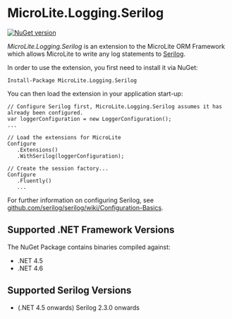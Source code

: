 MicroLite.Logging.Serilog
=========================

[![NuGet version](https://badge.fury.io/nu/MicroLite.Logging.Serilog.svg)](http://badge.fury.io/nu/MicroLite.Logging.Serilog)

_MicroLite.Logging.Serilog_ is an extension to the MicroLite ORM Framework which allows MicroLite to write any log statements to [Serilog](http://serilog.net/).

In order to use the extension, you first need to install it via NuGet:

    Install-Package MicroLite.Logging.Serilog

You can then load the extension in your application start-up:

    // Configure Serilog first, MicroLite.Logging.Serilog assumes it has already been configured.
    var loggerConfiguration = new LoggerConfiguration();
    ...

    // Load the extensions for MicroLite
    Configure
       .Extensions()
       .WithSerilog(loggerConfiguration);

    // Create the session factory...
    Configure
       .Fluently()
       ...

For further information on configuring Serilog, see [github.com/serilog/serilog/wiki/Configuration-Basics](https://github.com/serilog/serilog/wiki/Configuration-Basics).

## Supported .NET Framework Versions

The NuGet Package contains binaries compiled against:

* .NET 4.5
* .NET 4.6

## Supported Serilog Versions

* (.NET 4.5 onwards) Serilog 2.3.0 onwards
